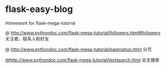 # flask-easy-blog
Homework for flask-mega-tutorial

@ http://www.pythondoc.com/flask-mega-tutorial/followers.html#followers
关注者，联系人和好友

@ http://www.pythondoc.com/flask-mega-tutorial/pagination.html 分页

@http://www.pythondoc.com/flask-mega-tutorial/textsearch.html 全文搜索